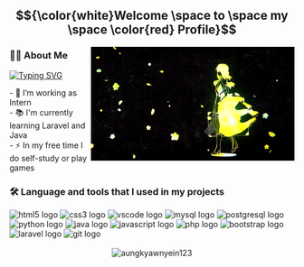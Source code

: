 <body>
    <h2 align="center">$${\color{white}Welcome \space to \space my \space \color{red} Profile}$$</h2>
    <div>
        <img width="360" height="auto" align="right"
            src="https://github.com/aungkyawnyein123/aungkyawnyein123/blob/main/assets/ve.gif" />
    </div>
    <div>
        <h3 align="left">👩‍💻 About Me</h3>
        <a href="https://git.io/typing-svg"><img src="https://readme-typing-svg.herokuapp.com?font=Fira+Code&pause=1000&width=435&lines=My+name+is+Akn;I+work+as+a+full-stack+Developer;I've+experience+with+Web+development.;But+I'm+still+learning." alt="Typing SVG" /></a> <br>
        <p align="left">- 🔭 I’m working as Intern<br>- 📚 I'm currently learning Laravel and Java<br>- ⚡ In my free
            time I do self-study or play games</p>
    </div>
    <div>
        <h3 align="left"> 🛠 Language and tools that I used in my projects</h3>
        <img src="https://cdn.jsdelivr.net/gh/devicons/devicon/icons/html5/html5-original.svg" height="40" width="52"
            alt="html5 logo" />
        <img src="https://cdn.jsdelivr.net/gh/devicons/devicon/icons/css3/css3-original.svg" height="40" width="52"
            alt="css3 logo" />
        <img src="https://cdn.jsdelivr.net/gh/devicons/devicon/icons/vscode/vscode-original.svg" height="40" width="52"
            alt="vscode logo" />
        <img src="https://cdn.jsdelivr.net/gh/devicons/devicon/icons/mysql/mysql-original.svg" height="40" width="52"
            alt="mysql logo" />
        <img src="https://cdn.jsdelivr.net/gh/devicons/devicon/icons/postgresql/postgresql-original.svg" height="40"
            width="52" alt="postgresql logo" />
        <img src="https://cdn.jsdelivr.net/gh/devicons/devicon/icons/python/python-original.svg" height="40" width="52"
            alt="python logo" />
        <img src="https://cdn.jsdelivr.net/gh/devicons/devicon/icons/java/java-original.svg" height="40" width="52"
            alt="java logo" />
        <img src="https://cdn.jsdelivr.net/gh/devicons/devicon/icons/javascript/javascript-original.svg" height="40"
            width="52" alt="javascript logo" />
        <img src="https://cdn.jsdelivr.net/gh/devicons/devicon/icons/php/php-original.svg" height="40" width="52"
            alt="php logo" />
        <img src="https://cdn.jsdelivr.net/gh/devicons/devicon/icons/bootstrap/bootstrap-original.svg" height="40"
            width="52" alt="bootstrap logo" />
        <img src="https://cdn.jsdelivr.net/gh/devicons/devicon/icons/laravel/laravel-plain.svg" height="40" width="52"
            alt="laravel logo" />
        <img src="https://cdn.jsdelivr.net/gh/devicons/devicon/icons/git/git-original.svg" height="40" width="52" alt="git logo"  />
    </div><br>
    <div align="center">
        <img src="https://github-readme-streak-stats.herokuapp.com?user=aungkyawnyein123&theme=dark&hide_border=true" alt="aungkyawnyein123"/>
    </div>
       
</body>

